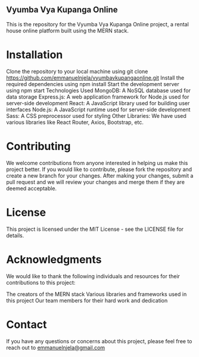 ## Vyumba Vya Kupanga Online
This is the repository for the Vyumba Vya Kupanga Online project, a rental house online platform built using the MERN stack.

# Installation
Clone the repository to your local machine using git clone https://github.com/emmanuelnjela/vyumbavkupangaonline.git
Install the required dependencies using npm install
Start the development server using npm start
Technologies Used
MongoDB: A NoSQL database used for data storage
Express.js: A web application framework for Node.js used for server-side development
React: A JavaScript library used for building user interfaces
Node.js: A JavaScript runtime used for server-side development
Sass: A CSS preprocessor used for styling
Other Libraries: We have used various libraries like React Router, Axios, Bootstrap, etc.
# Contributing
We welcome contributions from anyone interested in helping us make this project better. If you would like to contribute, please fork the repository and create a new branch for your changes. After making your changes, submit a pull request and we will review your changes and merge them if they are deemed acceptable.

# License
This project is licensed under the MIT License - see the LICENSE file for details.

# Acknowledgments
We would like to thank the following individuals and resources for their contributions to this project:

The creators of the MERN stack
Various libraries and frameworks used in this project
Our team members for their hard work and dedication
# Contact
If you have any questions or concerns about this project, please feel free to reach out to 
emmanuelnjela@gmail.com
